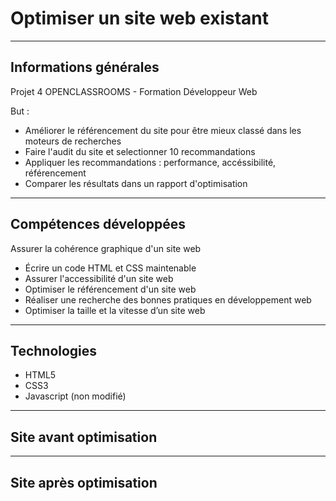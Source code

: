 <h1>Optimiser un site web existant</h1>

------------------

<h2>Informations générales</h2> 

Projet 4 OPENCLASSROOMS - Formation Développeur Web

But : 
- Améliorer le référencement du site pour être mieux classé dans les moteurs de recherches
- Faire l'audit du site et selectionner 10 recommandations
- Appliquer les recommandations : performance, accéssibilité, référencement
- Comparer les résultats dans un rapport d'optimisation

------------------

<h2>Compétences développées</h2>

Assurer la cohérence graphique d'un site web
- Écrire un code HTML et CSS maintenable
- Assurer l'accessibilité d'un site web
- Optimiser le référencement d'un site web
- Réaliser une recherche des bonnes pratiques en développement web
- Optimiser la taille et la vitesse d’un site web

------------------

<h2>Technologies</h2>

- HTML5
- CSS3
- Javascript (non modifié)

------------------

<h2>Site avant optimisation</h2>



------------------

<h2>Site après optimisation</h2>


